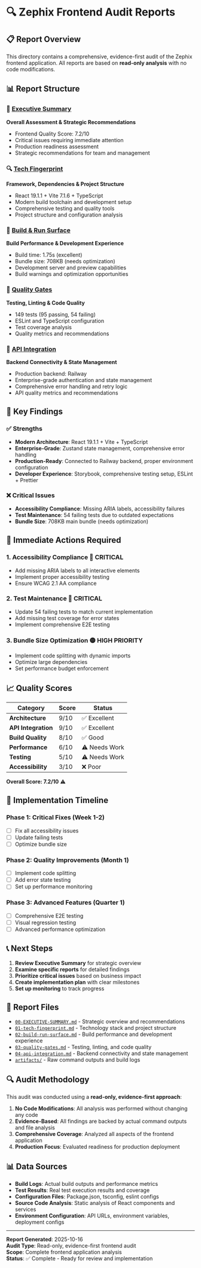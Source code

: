 # 🔍 Zephix Frontend Audit Reports

## 📋 Report Overview

This directory contains a comprehensive, evidence-first audit of the Zephix frontend application. All reports are based on **read-only analysis** with no code modifications.

## 📊 Report Structure

### 🎯 [Executive Summary](./00-EXECUTIVE-SUMMARY.md)
**Overall Assessment & Strategic Recommendations**
- Frontend Quality Score: 7.2/10
- Critical issues requiring immediate attention
- Production readiness assessment
- Strategic recommendations for team and management

### 🔍 [Tech Fingerprint](./01-tech-fingerprint.md)
**Framework, Dependencies & Project Structure**
- React 19.1.1 + Vite 7.1.6 + TypeScript
- Modern build toolchain and development setup
- Comprehensive testing and quality tools
- Project structure and configuration analysis

### 🔨 [Build & Run Surface](./02-build-run-surface.md)
**Build Performance & Development Experience**
- Build time: 1.75s (excellent)
- Bundle size: 708KB (needs optimization)
- Development server and preview capabilities
- Build warnings and optimization opportunities

### 🧪 [Quality Gates](./03-quality-gates.md)
**Testing, Linting & Code Quality**
- 149 tests (95 passing, 54 failing)
- ESLint and TypeScript configuration
- Test coverage analysis
- Quality metrics and recommendations

### 🔌 [API Integration](./04-api-integration.md)
**Backend Connectivity & State Management**
- Production backend: Railway
- Enterprise-grade authentication and state management
- Comprehensive error handling and retry logic
- API quality metrics and recommendations

## 🎯 Key Findings

### ✅ **Strengths**
- **Modern Architecture**: React 19.1.1 + Vite + TypeScript
- **Enterprise-Grade**: Zustand state management, comprehensive error handling
- **Production-Ready**: Connected to Railway backend, proper environment configuration
- **Developer Experience**: Storybook, comprehensive testing setup, ESLint + Prettier

### ❌ **Critical Issues**
- **Accessibility Compliance**: Missing ARIA labels, accessibility failures
- **Test Maintenance**: 54 failing tests due to outdated expectations
- **Bundle Size**: 708KB main bundle (needs optimization)

## 🚨 Immediate Actions Required

### 1. **Accessibility Compliance** 🔴 **CRITICAL**
- Add missing ARIA labels to all interactive elements
- Implement proper accessibility testing
- Ensure WCAG 2.1 AA compliance

### 2. **Test Maintenance** 🔴 **CRITICAL**
- Update 54 failing tests to match current implementation
- Add missing test coverage for error states
- Implement comprehensive E2E testing

### 3. **Bundle Size Optimization** 🟡 **HIGH PRIORITY**
- Implement code splitting with dynamic imports
- Optimize large dependencies
- Set performance budget enforcement

## 📈 Quality Scores

| Category | Score | Status |
|----------|-------|--------|
| **Architecture** | 9/10 | ✅ Excellent |
| **API Integration** | 9/10 | ✅ Excellent |
| **Build Quality** | 8/10 | ✅ Good |
| **Performance** | 6/10 | ⚠️ Needs Work |
| **Testing** | 5/10 | ⚠️ Needs Work |
| **Accessibility** | 3/10 | ❌ Poor |

**Overall Score: 7.2/10** ⚠️

## 🔧 Implementation Timeline

### **Phase 1: Critical Fixes (Week 1-2)**
- [ ] Fix all accessibility issues
- [ ] Update failing tests
- [ ] Optimize bundle size

### **Phase 2: Quality Improvements (Month 1)**
- [ ] Implement code splitting
- [ ] Add error state testing
- [ ] Set up performance monitoring

### **Phase 3: Advanced Features (Quarter 1)**
- [ ] Comprehensive E2E testing
- [ ] Visual regression testing
- [ ] Advanced performance optimization

## 📞 Next Steps

1. **Review Executive Summary** for strategic overview
2. **Examine specific reports** for detailed findings
3. **Prioritize critical issues** based on business impact
4. **Create implementation plan** with clear milestones
5. **Set up monitoring** to track progress

## 📁 Report Files

- [`00-EXECUTIVE-SUMMARY.md`](./00-EXECUTIVE-SUMMARY.md) - Strategic overview and recommendations
- [`01-tech-fingerprint.md`](./01-tech-fingerprint.md) - Technology stack and project structure
- [`02-build-run-surface.md`](./02-build-run-surface.md) - Build performance and development experience
- [`03-quality-gates.md`](./03-quality-gates.md) - Testing, linting, and code quality
- [`04-api-integration.md`](./04-api-integration.md) - Backend connectivity and state management
- [`artifacts/`](./artifacts/) - Raw command outputs and build logs

## 🔍 Audit Methodology

This audit was conducted using a **read-only, evidence-first approach**:

1. **No Code Modifications**: All analysis was performed without changing any code
2. **Evidence-Based**: All findings are backed by actual command outputs and file analysis
3. **Comprehensive Coverage**: Analyzed all aspects of the frontend application
4. **Production Focus**: Evaluated readiness for production deployment

## 📊 Data Sources

- **Build Logs**: Actual build outputs and performance metrics
- **Test Results**: Real test execution results and coverage
- **Configuration Files**: Package.json, tsconfig, eslint configs
- **Source Code Analysis**: Static analysis of React components and services
- **Environment Configuration**: API URLs, environment variables, deployment configs

---

**Report Generated**: 2025-10-16  
**Audit Type**: Read-only, evidence-first frontend audit  
**Scope**: Complete frontend application analysis  
**Status**: ✅ Complete - Ready for review and implementation
